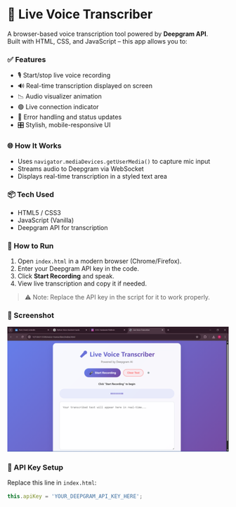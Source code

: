 # 🎤 Live Voice Transcriber

A browser-based voice transcription tool powered by **Deepgram API**.  
Built with HTML, CSS, and JavaScript – this app allows you to:

### ✅ Features
- 🎙️ Start/stop live voice recording
- 🔊 Real-time transcription displayed on screen
- 📉 Audio visualizer animation
- 🟢 Live connection indicator
- 🚨 Error handling and status updates
- 🎛️ Stylish, mobile-responsive UI

### 🌐 How It Works
- Uses `navigator.mediaDevices.getUserMedia()` to capture mic input
- Streams audio to Deepgram via WebSocket
- Displays real-time transcription in a styled text area

### 📦 Tech Used
- HTML5 / CSS3
- JavaScript (Vanilla)
- Deepgram API for transcription

### 🚀 How to Run
1. Open `index.html` in a modern browser (Chrome/Firefox).
2. Enter your Deepgram API key in the code.
3. Click **Start Recording** and speak.
4. View live transcription and copy it if needed.

> ⚠️ Note: Replace the API key in the script for it to work properly.

### 📸 Screenshot
![Live Voice Transcriber Screenshot](image.png) 

### 🔐 API Key Setup
Replace this line in `index.html`:
```javascript
this.apiKey = 'YOUR_DEEPGRAM_API_KEY_HERE';
